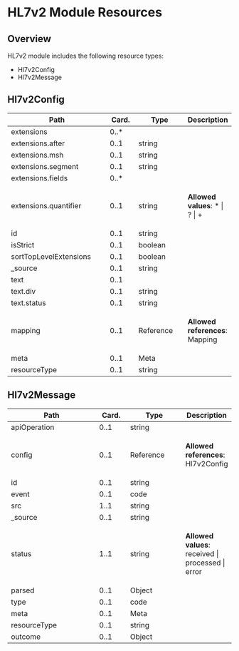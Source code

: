 # HL7v2 Module Resources

## Overview

HL7v2 module includes the following resource types:

- Hl7v2Config
- Hl7v2Message

## Hl7v2Config

<table>
<thead>
<tr>
<th width="290">Path</th>
<th width="70">Card.</th>
<th width="150">Type</th>
<th>Description</th>
</tr>
</thead>
<tbody>
<tr><td width="290">extensions</td><td width="70">0..*</td><td width="150"></td><td></td></tr>
<tr><td width="290">extensions.after</td><td width="70">0..1</td><td width="150">string</td><td></td></tr>
<tr><td width="290">extensions.msh</td><td width="70">0..1</td><td width="150">string</td><td></td></tr>
<tr><td width="290">extensions.segment</td><td width="70">0..1</td><td width="150">string</td><td></td></tr>
<tr><td width="290">extensions.fields</td><td width="70">0..*</td><td width="150"></td><td></td></tr>
<tr><td width="290">extensions.quantifier</td><td width="70">0..1</td><td width="150">string</td><td>

<strong>Allowed values</strong>: * | ? | +</td></tr>
<tr><td width="290">id</td><td width="70">0..1</td><td width="150">string</td><td></td></tr>
<tr><td width="290">isStrict</td><td width="70">0..1</td><td width="150">boolean</td><td></td></tr>
<tr><td width="290">sortTopLevelExtensions</td><td width="70">0..1</td><td width="150">boolean</td><td></td></tr>
<tr><td width="290">_source</td><td width="70">0..1</td><td width="150">string</td><td></td></tr>
<tr><td width="290">text</td><td width="70">0..1</td><td width="150"></td><td></td></tr>
<tr><td width="290">text.div</td><td width="70">0..1</td><td width="150">string</td><td></td></tr>
<tr><td width="290">text.status</td><td width="70">0..1</td><td width="150">string</td><td></td></tr>
<tr><td width="290">mapping</td><td width="70">0..1</td><td width="150">Reference</td><td>

<strong>Allowed references</strong>: Mapping</td></tr>
<tr><td width="290">meta</td><td width="70">0..1</td><td width="150">Meta</td><td></td></tr>
<tr><td width="290">resourceType</td><td width="70">0..1</td><td width="150">string</td><td></td></tr></tbody>
</table>


## Hl7v2Message

<table>
<thead>
<tr>
<th width="290">Path</th>
<th width="70">Card.</th>
<th width="150">Type</th>
<th>Description</th>
</tr>
</thead>
<tbody>
<tr><td width="290">apiOperation</td><td width="70">0..1</td><td width="150">string</td><td></td></tr>
<tr><td width="290">config</td><td width="70">0..1</td><td width="150">Reference</td><td>

<strong>Allowed references</strong>: Hl7v2Config</td></tr>
<tr><td width="290">id</td><td width="70">0..1</td><td width="150">string</td><td></td></tr>
<tr><td width="290">event</td><td width="70">0..1</td><td width="150">code</td><td></td></tr>
<tr><td width="290">src</td><td width="70">1..1</td><td width="150">string</td><td></td></tr>
<tr><td width="290">_source</td><td width="70">0..1</td><td width="150">string</td><td></td></tr>
<tr><td width="290">status</td><td width="70">1..1</td><td width="150">string</td><td>

<strong>Allowed values</strong>: received | processed | error</td></tr>
<tr><td width="290">parsed</td><td width="70">0..1</td><td width="150">Object</td><td></td></tr>
<tr><td width="290">type</td><td width="70">0..1</td><td width="150">code</td><td></td></tr>
<tr><td width="290">meta</td><td width="70">0..1</td><td width="150">Meta</td><td></td></tr>
<tr><td width="290">resourceType</td><td width="70">0..1</td><td width="150">string</td><td></td></tr>
<tr><td width="290">outcome</td><td width="70">0..1</td><td width="150">Object</td><td></td></tr></tbody>
</table>

